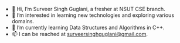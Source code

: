 - 👋 Hi, I’m Surveer Singh Guglani, a fresher at NSUT CSE branch.
- 👀 I’m interested in learning new technologies and exploring various domains.
- 🌱 I’m currently learning Data Structures and Algorithms in C++.
- 📫 I can be reached at surveersinghguglani@gmail.com.
